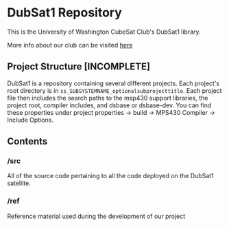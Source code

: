 # DubSat1 Repository

This is the University of Washington CubeSat Club's DubSat1
library.

More info about our club can be visited [here](http://earthweb.ess.washington.edu/space-propulsion/cubesat.php)

## Project Structure [INCOMPLETE]
DubSat1 is a repository containing several different projects. Each project's
root directory is in `ss_SUBSYSTEMNAME_optionalsubprojecttitle`. Each project
file then includes the search paths to the msp430 support libraries, the project
root, compiler includes, and dsbase or dsbase-dev. You can find these properties
under project properties -> build -> MPS430 Compiler -> Include Options.

## Contents
### /src
All of the source code pertaining to all the code deployed on the
DubSat1 satellite.

### /ref
Reference material used during the development of our project
